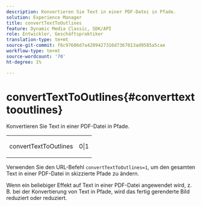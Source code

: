 ```yaml
---
description: Konvertieren Sie Text in einer PDF-Datei in Pfade.
solution: Experience Manager
title: convertTextToOutlines
feature: Dynamic Media Classic, SDK/API
role: Entwickler, Geschäftspraktiker
translation-type: tm+mt
source-git-commit: f6c97606d7a4209427316d7367013ad9585a5cae
workflow-type: tm+mt
source-wordcount: '70'
ht-degree: 1%

---
```



# convertTextToOutlines{#converttexttooutlines}

Konvertieren Sie Text in einer PDF-Datei in Pfade.

<table id="simpletable_FDE0D8786BC747AF87A336452500E695"> 
 <tr class="strow"> 
  <td class="stentry"> <p><span class="codeph"> convertTextToOutlines</span> </p> </td> 
  <td class="stentry"> <p>0|1 </p></td> 
 </tr> 
</table>

Verwenden Sie den URL-Befehl `convertTextToOutlines=1`, um den gesamten Text in einer PDF-Datei in skizzierte Pfade zu ändern.

Wenn ein beliebiger Effekt auf Text in einer PDF-Datei angewendet wird, z. B. bei der Konvertierung von Text in Pfade, wird das fertig gerenderte Bild reduziert oder reduziert.
